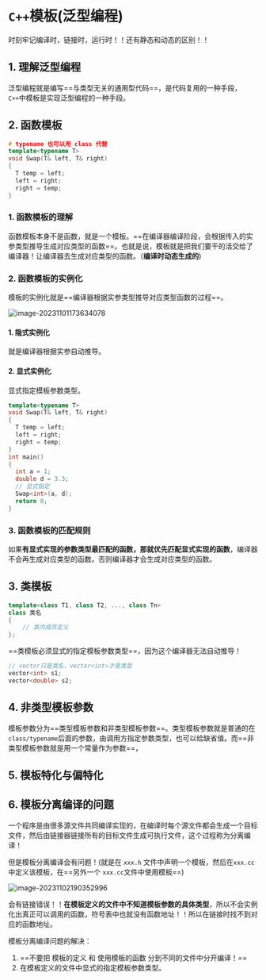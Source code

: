 # `C++`模板(泛型编程)

时刻牢记编译时，链接时，运行时！！还有静态和动态的区别！！

## 1. 理解泛型编程

泛型编程就是编写==与类型无关的通用型代码==，是代码复用的一种手段，`C++`中模板是实现泛型编程的一种手段。

## 2. 函数模板

```C++
# typename 也可以用 class 代替
template<typename T>
void Swap(T& left, T& right)
{
  T temp = left;
  left = right;
  right = temp;
}
```

### 1. 函数模板的理解

函数模板本身不是函数，就是一个模板。==在编译器编译阶段，会根据传入的实参类型推导生成对应类型的函数==。也就是说，模板就是把我们要干的活交给了编译器！让编译器去生成对应类型的函数。（**编译时动态生成的**)

### 2. 函数模板的实例化

模板的实例化就是==编译器根据实参类型推导对应类型函数的过程==。

![image-20231101173634078](E:\Note\C++\C++模板.assets\image-20231101173634078.png)

#### 1. 隐式实例化

就是编译器根据实参自动推导。

#### 2. 显式实例化

显式指定模板参数类型。

```C++
template<typename T>
void Swap(T& left, T& right)
{
  T temp = left;
  left = right;
  right = temp;
}
int main()
{
  int a = 1;
  double d = 3.3;
  // 显式指定
  Swap<int>(a, d);
  return 0;
}
```

### 3. 函数模板的匹配规则

如果**有显式实现的参数类型最匹配的函数，那就优先匹配显式实现的函数**，编译器不会再生成对应类型的函数。否则编译器才会生成对应类型的函数。

## 3. 类模板

```C++
template<class T1, class T2, ..., class Tn>
class 类名
{
	// 类内成员定义
};
```

==类模板必须显式的指定模板参数类型==，因为这个编译器无法自动推导！

```C++
// vector只是类名，vector<int>才是类型
vector<int> s1;
vector<double> s2;
```

## 4. 非类型模板参数

模板参数分为==类型模板参数和非类型模板参数==。类型模板参数就是普通的在 `class/typename`后面的参数，由调用方指定参数类型，也可以给缺省值。而==非类型模板参数就是用一个常量作为参数==，



## 5. 模板特化与偏特化





## 6. 模板分离编译的问题

一个程序是由很多源文件共同编译实现的，在编译时每个源文件都会生成一个目标文件，然后由链接器链接所有的目标文件生成可执行文件，这个过程称为分离编译！

但是模板分离编译会有问题！(就是在 `xxx.h` 文件中声明一个模板，然后在`xxx.cc`中定义该模板，在==另外一个 `xxx.cc`文件中使用模板==)

![image-20231102190352996](E:\Note\C++\C++模板.assets\image-20231102190352996.png)

会有链接错误！！**在模板定义的文件中不知道模板参数的具体类型**，所以不会实例化出真正可以调用的函数，符号表中也就没有函数地址！！所以在链接时找不到对应的函数地址。

模板分离编译问题的解决：

1. ==不要把 模板的定义 和 使用模板的函数 分到不同的文件中分开编译！==
2. 在模板定义的文件中显式的指定模板参数类型。



